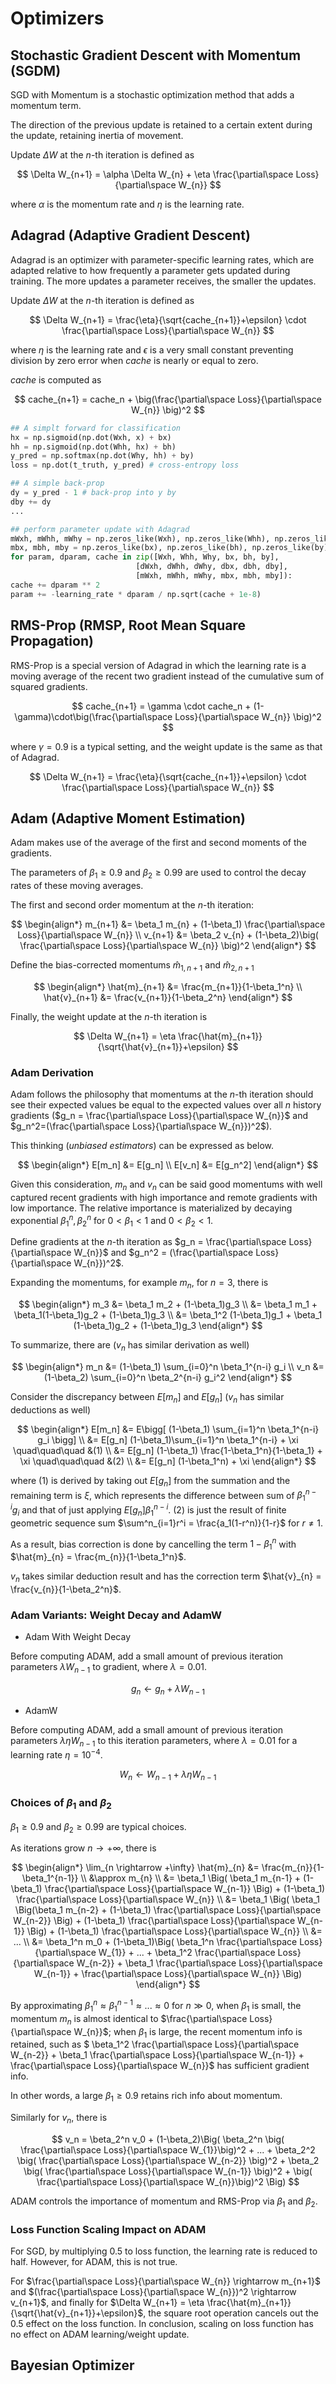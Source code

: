 # Optimizers

## Stochastic Gradient Descent with Momentum (SGDM)

SGD with Momentum is a stochastic optimization method that adds a momentum term.

The direction of the previous update is retained to a certain extent during the update, retaining inertia of movement.

Update $\Delta W$ at the $n$-th iteration is defined as

$$
\Delta W_{n+1} = \alpha \Delta W_{n} + \eta \frac{\partial\space Loss}{\partial\space W_{n}}
$$

where $\alpha$ is the momentum rate and $\eta$ is the learning rate.

## Adagrad (Adaptive Gradient Descent)

Adagrad is an optimizer with parameter-specific learning rates, which are adapted relative to how frequently a parameter gets updated during training. The more updates a parameter receives, the smaller the updates.

Update $\Delta W$ at the $n$-th iteration is defined as

$$
\Delta W_{n+1} = 
\frac{\eta}{\sqrt{cache_{n+1}}+\epsilon}
\cdot
\frac{\partial\space Loss}{\partial\space W_{n}}
$$

where $\eta$ is the learning rate and $\epsilon$ is a very small constant preventing division by zero error when $cache$ is nearly or equal to zero.

$cache$ is computed as

$$
cache_{n+1} = 
cache_n + \big(\frac{\partial\space Loss}{\partial\space W_{n}}
\big)^2
$$

```python
## A simplt forward for classification
hx = np.sigmoid(np.dot(Wxh, x) + bx)
hh = np.sigmoid(np.dot(Whh, hx) + bh)
y_pred = np.softmax(np.dot(Why, hh) + by)
loss = np.dot(t_truth, y_pred) # cross-entropy loss

## A simple back-prop
dy = y_pred - 1 # back-prop into y by
dby += dy
...

## perform parameter update with Adagrad
mWxh, mWhh, mWhy = np.zeros_like(Wxh), np.zeros_like(Whh), np.zeros_like(Why) # memory variables for Adagrad
mbx, mbh, mby = np.zeros_like(bx), np.zeros_like(bh), np.zeros_like(by) # memory variables for Adagrad
for param, dparam, cache in zip([Wxh, Whh, Why, bx, bh, by], 
                            [dWxh, dWhh, dWhy, dbx, dbh, dby], 
                            [mWxh, mWhh, mWhy, mbx, mbh, mby]):
cache += dparam ** 2
param += -learning_rate * dparam / np.sqrt(cache + 1e-8)
```


## RMS-Prop (RMSP, Root Mean Square Propagation)

RMS-Prop is a special version of Adagrad in which the learning rate is a moving average of the recent two gradient instead of the cumulative sum of squared gradients. 

$$
cache_{n+1} = 
\gamma \cdot cache_n + (1-\gamma)\cdot\big(\frac{\partial\space Loss}{\partial\space W_{n}}
\big)^2
$$

where $\gamma=0.9$ is a typical setting, and the weight update is the same as that of Adagrad.

$$
\Delta W_{n+1} = 
\frac{\eta}{\sqrt{cache_{n+1}}+\epsilon}
\cdot
\frac{\partial\space Loss}{\partial\space W_{n}}
$$

## Adam (Adaptive Moment Estimation)

Adam makes use of the average of the first and second moments of the gradients.

The parameters of $\beta_1 \ge 0.9$ and $\beta_2 \ge 0.99$ are used to control the decay rates of these moving averages.

The first and second order momentum at the $n$-th iteration:

$$
\begin{align*}
m_{n+1} &= \beta_1 m_{n} + (1-\beta_1) \frac{\partial\space Loss}{\partial\space W_{n}}
\\
v_{n+1} &= \beta_2 v_{n} + (1-\beta_2)\big( \frac{\partial\space Loss}{\partial\space W_{n}} \big)^2
\end{align*}
$$

Define the bias-corrected momentums $\hat{m}_{1,n+1}$ and $\hat{m}_{2,n+1}$

$$
\begin{align*}
\hat{m}_{n+1} &= \frac{m_{n+1}}{1-\beta_1^n}
\\
\hat{v}_{n+1} &= \frac{v_{n+1}}{1-\beta_2^n}
\end{align*}
$$

Finally, the weight update at the $n$-th iteration is

$$
\Delta W_{n+1} = 
\eta \frac{\hat{m}_{n+1}}{\sqrt{\hat{v}_{n+1}}+\epsilon}
$$

### Adam Derivation

Adam follows the philosophy that momentums at the $n$-th iteration should see their expected values be equal to the expected values over all $n$ history gradients ($g_n = \frac{\partial\space Loss}{\partial\space W_{n}}$ and $g_n^2=(\frac{\partial\space Loss}{\partial\space W_{n}})^2$).

This thinking (*unbiased estimators*) can be expressed as below.

$$
\begin{align*}
E[m_n] &= E[g_n]
\\
E[v_n] &= E[g_n^2]
\end{align*}
$$ 

Given this consideration, $m_n$ and $v_n$ can be said good momentums with well captured recent gradients with high importance and remote gradients with low importance. The relative importance is materialized by decaying exponential $\beta_1^n, \beta_2^n$ for $0<\beta_1<1$ and $0<\beta_2<1$. 

Define gradients at the $n$-th iteration as $g_n = \frac{\partial\space Loss}{\partial\space W_{n}}$ and $g_n^2 = (\frac{\partial\space Loss}{\partial\space W_{n}})^2$.

Expanding the momentums, for example $m_n$, for $n=3$, there is

$$
\begin{align*}
m_3 &= \beta_1 m_2 + (1-\beta_1)g_3
\\ &= 
\beta_1 m_1 + \beta_1(1-\beta_1)g_2 + (1-\beta_1)g_3
\\ &=
\beta_1^2 (1-\beta_1)g_1 + \beta_1 (1-\beta_1)g_2 + (1-\beta_1)g_3
\end{align*}
$$

To summarize, there are ($v_n$ has similar derivation as well)

$$
\begin{align*}
m_n &= (1-\beta_1) \sum_{i=0}^n
\beta_1^{n-i} g_i
\\
v_n &= (1-\beta_2) \sum_{i=0}^n
\beta_2^{n-i} g_i^2
\end{align*}
$$

Consider the discrepancy between $E[m_n]$ and $E[g_n]$ ($v_n$ has similar deductions as well)

$$
\begin{align*}
E[m_n] &= 
E\bigg[
    (1-\beta_1) \sum_{i=1}^n \beta_1^{n-i} g_i
\bigg]
\\ &=
E[g_n] (1-\beta_1)\sum_{i=1}^n \beta_1^{n-i} + \xi
\quad\quad\quad &(1)
\\ &=
E[g_n] (1-\beta_1)  \frac{1-\beta_1^n}{1-\beta_1} + \xi
\quad\quad\quad &(2)
\\ &=
E[g_n] (1-\beta_1^n) + \xi
\end{align*}
$$

where $(1)$ is derived by taking out $E[g_n]$ from the summation and the remaining term is $\xi$, which represents the difference between sum of $\beta_1^{n-i} g_i$ and that of just applying $E[g_n]\beta_1^{n-i}$. $(2)$ is just the result of finite geometric sequence sum $\sum^n_{i=1}r^i = \frac{a_1(1-r^n)}{1-r}$ for $r \ne 1$.

As a result, bias correction is done by cancelling the term $1-\beta_1^n$ with $\hat{m}_{n} = \frac{m_{n}}{1-\beta_1^n}$.

$v_n$ takes similar deduction result and has the correction term $\hat{v}_{n} = \frac{v_{n}}{1-\beta_2^n}$.

### Adam Variants: Weight Decay and AdamW

* Adam With Weight Decay

Before computing ADAM, add a small amount of previous iteration parameters $\lambda W_{n-1}$ to gradient, where $\lambda=0.01$.

$$
g_n \leftarrow g_{n} + \lambda W_{n-1}
$$

* AdamW

Before computing ADAM, add a small amount of previous iteration parameters $\lambda \eta W_{n-1}$ to this iteration parameters, where $\lambda=0.01$ for a learning rate $\eta=10^{-4}$.

$$
W_{n} \leftarrow W_{n-1} + \lambda \eta W_{n-1}
$$

### Choices of $\beta_1$ and $\beta_2$

$\beta_1 \ge 0.9$ and $\beta_2 \ge 0.99$ are typical choices.

As iterations grow $n \rightarrow +\infty$, there is

$$
\begin{align*}
    \lim_{n \rightarrow +\infty} \hat{m}_{n} &=
    \frac{m_{n}}{1-\beta_1^{n-1}}
\\ &\approx
    m_{n} 
\\ &=
    \beta_1 \Big( \beta_1 m_{n-1} + (1-\beta_1) \frac{\partial\space Loss}{\partial\space W_{n-1}} \Big) + (1-\beta_1) \frac{\partial\space Loss}{\partial\space W_{n}}
\\ &=
    \beta_1 \Big( \beta_1 \Big(\beta_1 m_{n-2} + (1-\beta_1) \frac{\partial\space Loss}{\partial\space W_{n-2}} \Big) + (1-\beta_1) \frac{\partial\space Loss}{\partial\space W_{n-1}} \Big) + (1-\beta_1) \frac{\partial\space Loss}{\partial\space W_{n}}
\\ &=
    ...
\\ &=
    \beta_1^n m_0 +
    (1-\beta_1)\Big( \beta_1^n \frac{\partial\space Loss}{\partial\space W_{1}} + ... + \beta_1^2 \frac{\partial\space Loss}{\partial\space W_{n-2}}
    + \beta_1 \frac{\partial\space Loss}{\partial\space W_{n-1}} +
    \frac{\partial\space Loss}{\partial\space W_{n}} \Big)
\end{align*}
$$

By approximating $\beta_1^n \approx \beta_1^{n-1} \approx ... \approx 0$ for $n \gg 0$, when $\beta_1$ is small, the momentum $m_n$ is almost identical to $\frac{\partial\space Loss}{\partial\space W_{n}}$; when $\beta_1$ is large, the recent momentum info is retained, 
such as $ \beta_1^2 \frac{\partial\space Loss}{\partial\space W_{n-2}} + \beta_1 \frac{\partial\space Loss}{\partial\space W_{n-1}} + \frac{\partial\space Loss}{\partial\space W_{n}}$ has sufficient gradient info.

In other words, a large $\beta_1 \ge 0.9$ retains rich info about momentum.

Similarly for $v_n$, there is

$$
v_n =
\beta_2^n v_0 +
    (1-\beta_2)\Big( \beta_2^n \big( \frac{\partial\space Loss}{\partial\space W_{1}}\big)^2 + ... + \beta_2^2 \big( \frac{\partial\space Loss}{\partial\space W_{n-2}} \big)^2 
    + \beta_2 \big( \frac{\partial\space Loss}{\partial\space W_{n-1}} \big)^2 +
    \big( \frac{\partial\space Loss}{\partial\space W_{n}}\big)^2 \Big)
$$

ADAM controls the importance of momentum and RMS-Prop via $\beta_1$ and $\beta_2$.


### Loss Function Scaling Impact on ADAM

For SGD, by multiplying $0.5$ to loss function, the learning rate is reduced to half.
However, for ADAM, this is not true.

For $\frac{\partial\space Loss}{\partial\space W_{n}} \rightarrow m_{n+1}$ and $(\frac{\partial\space Loss}{\partial\space W_{n}})^2 \rightarrow v_{n+1}$, and finally for $\Delta W_{n+1} = \eta \frac{\hat{m}_{n+1}}{\sqrt{\hat{v}_{n+1}}+\epsilon}$, the square root operation cancels out the $0.5$ effect on the loss function.
In conclusion, scaling on loss function has no effect on ADAM learning/weight update.

## Bayesian Optimizer

